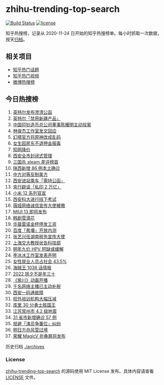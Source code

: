 # zhihu-trending-top-search

[![Build Status](https://github.com/justjavac/zhihu-trending-top-search/workflows/ci/badge.svg?branch=main)](https://github.com/justjavac/zhihu-trending-top-search/actions)
[![license](https://img.shields.io/github/license/justjavac/zhihu-trending-top-search)](https://github.com/justjavac/zhihu-trending-top-search/blob/main/LICENSE)

知乎热搜榜，记录从 2020-11-24 日开始的知乎热搜榜单。每小时抓取一次数据，按天[归档](./archives)。

## 相关项目

- [知乎热门话题](https://github.com/justjavac/zhihu-trending-hot-questions)
- [知乎热门视频](https://github.com/justjavac/zhihu-trending-hot-video)
- [微博热搜榜](https://github.com/justjavac/weibo-trending-hot-search)

## 今日热搜榜

<!-- BEGIN -->
<!-- 最后更新时间 Thu Dec 23 2021 17:09:40 GMT+0800 (China Standard Time) -->

1. [英特尔发布澄清公函](https://www.zhihu.com/search?q=英特尔)
1. [英特尔「禁用新疆产品」](https://www.zhihu.com/search?q=英特尔)
1. [中国印钞造币总公司董事陈耀明主动投案](https://www.zhihu.com/search?q=陈耀明)
1. [林俊杰工作室发文回应](https://www.zhihu.com/search?q=林俊杰)
1. [幻塔官方将原神改成乱码](https://www.zhihu.com/search?q=原神)
1. [女生因房东不退押金服毒](https://www.zhihu.com/search?q=大三女生服毒身亡)
1. [知网降价](https://www.zhihu.com/search?q=知网)
1. [西安全市封闭式管理](https://www.zhihu.com/search?q=西安封闭式管理)
1. [三国杀 steam 差评榜首](https://www.zhihu.com/search?q=三国杀)
1. [陕西新增 86 例本土确诊](https://www.zhihu.com/search?q=陕西疫情)
1. [中方对等反制美方](https://www.zhihu.com/search?q=中国反制美国)
1. [西安进站乘车「需持公函」](https://www.zhihu.com/search?q=西安火车站)
1. [央行辟谣「私印 2 万亿」](https://www.zhihu.com/search?q=央行辟谣)
1. [小米 12 系列官宣](https://www.zhihu.com/search?q=小米12)
1. [西安科大进行线下考试](https://www.zhihu.com/search?q=西安科技大学)
1. [薇娅网络诚信宣传大使被撤](https://www.zhihu.com/search?q=薇娅诚信大使)
1. [MIUI 13 即将发布](https://www.zhihu.com/search?q=MIUI13)
1. [韩剧雪滴花](https://www.zhihu.com/search?q=雪滴花)
1. [华晨雷诺金杯停发工资](https://www.zhihu.com/search?q=华晨雷诺金杯)
1. [百度「希壤」开放内测](https://www.zhihu.com/search?q=希壤)
1. [张艺兴任湖南税务宣传大使](https://www.zhihu.com/search?q=张艺兴)
1. [上海交大教授状告科技部](https://www.zhihu.com/search?q=上海交大教授)
1. [明年九价 HPV 短缺或缓解](https://www.zhihu.com/search?q=九价)
1. [李冰冰工作室发表声明](https://www.zhihu.com/search?q=李冰冰)
1. [女性就业人员占社会 43.5%](https://www.zhihu.com/search?q=女性就业比重)
1. [海贼王 1036 话情报](https://www.zhihu.com/search?q=海贼王)
1. [2022 除夕不是年三十](https://www.zhihu.com/search?q=2022年三十)
1. [《紫川》动画开播](https://www.zhihu.com/search?q=紫川)
1. [千名网络主播已主动补税](https://www.zhihu.com/search?q=主播补税)
1. [西安一码通故障](https://www.zhihu.com/search?q=西安一码通)
1. [校外培训机构大幅压减](https://www.zhihu.com/search?q=校外培训机构)
1. [库里 30 分勇士胜国王](https://www.zhihu.com/search?q=勇士)
1. [江苏常州市 4.2 级地震](https://www.zhihu.com/search?q=江苏地震)
1. [31 省市新增确诊 57 例](https://www.zhihu.com/search?q=国内疫情)
1. [规避「演员争番位」纠纷](https://www.zhihu.com/search?q=演员争番位)
1. [明日方舟风雪过境](https://www.zhihu.com/search?q=明日方舟)
1. [荣耀 MagicV 折叠屏将发布](https://www.zhihu.com/search?q=荣耀折叠屏)

<!-- END -->

历史归档 [./archives](./archives)

### License

[zhihu-trending-top-search](https://github.com/justjavac/zhihu-trending-top-search)
的源码使用 MIT License 发布。具体内容请查看 [LICENSE](./LICENSE) 文件。
